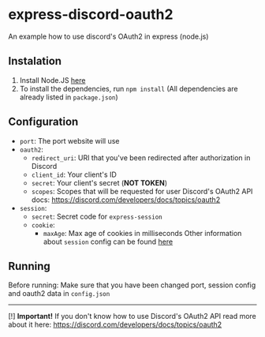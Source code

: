 # express-discord-oauth2
An example how to use discord's OAuth2 in express (node.js)

## Instalation
1. Install Node.JS [here](https://nodejs.org/)
2. To install the dependencies, run `npm install` (All dependencies are already listed in `package.json`)


## Configuration
* `port`: The port website will use
* `oauth2`:
  * `redirect_uri`: URI that you've been redirected after authorization in Discord
  * `client_id`: Your client's ID
  * `secret`: Your client's secret (**NOT TOKEN**)
  * `scopes`: Scopes that will be requested for user
  Discord's OAuth2 API docs: https://discord.com/developers/docs/topics/oauth2
* `session`:
  * `secret`: Secret code for `express-session`
  * `cookie`:
    * `maxAge`: Max age of cookies in milliseconds
  Other information about `session` config can be found [here](https://www.npmjs.com/package/express-session)
  

## Running
Before running: Make sure that you have been changed port, session config and oauth2 data in `config.json`

----------------
[!] **Important!** If you don't know how to use Discord's OAuth2 API read more about it here: https://discord.com/developers/docs/topics/oauth2
